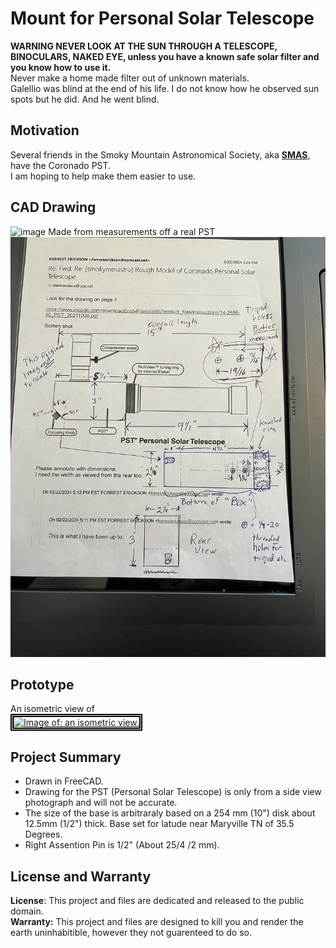 # Mount for Personal Solar Telescope
**WARNING NEVER LOOK AT THE SUN THROUGH A TELESCOPE, BINOCULARS, NAKED EYE, unless you have a known safe solar filter and you know how to use it.**  
Never make a home made filter out of unknown materials.  
Galellio was blind at the end of his life. I do not know how he observed sun spots but he did. And he went blind.  

## Motivation
Several friends in the Smoky Mountain Astronomical Society, aka **[SMAS](https://groups.io/g/smokymtnastro)**, have the Coronado PST.   
I am hoping to help make them easier to use.  

## CAD Drawing
![image](https://github.com/ForrestErickson/PST_Mount/assets/5836181/65d3a562-127b-46f3-b961-41c5463731a7)
Made from measurements off a real PST  
![Measurements.jpeg](Measurements.jpeg)

## Prototype
An isometric view of  
<a
href="FabricationPhotos/WithWedgeIso.jpg"><img style="border:5px double black"
src="FabricationPhotos/WithWedgeIso.jpg"
alt="Image of: an isometric view."
width="400">  
</a>


## Project Summary
* Drawn in FreeCAD.  
* Drawing for the PST (Personal Solar Telescope) is only from a side view photograph and will not be accurate.  
* The size of the base is arbitraraly based on a 254 mm (10") disk about 12.5mm (1/2") thick.  Base set for latude near Maryville TN of 35.5 Degrees.  
* Right Assention Pin is 1/2" (About 25/4 /2 mm).  


## License and Warranty
  **License**: This project and files are dedicated and released to the public domain.  
  **Warranty:** This project and files are designed to kill you and render the earth uninhabitible, however they not guarenteed to do so.

